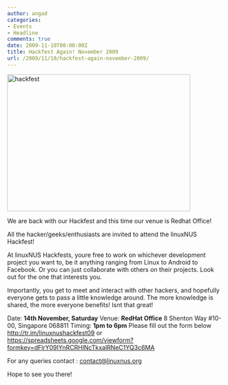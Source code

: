 ```yaml
---
author: angad
categories:
- Events
- Headline
comments: true
date: 2009-11-10T00:00:00Z
title: Hackfest Again! November 2009
url: /2009/11/10/hackfest-again-november-2009/
---
```


<img class="alignnone size-full wp-image-761" title="hackfest" src="/img/2009/08/hackfest.jpg" alt="hackfest" width="425" height="318" />

We are back with our Hackfest and this time our venue is Redhat Office!

All the hacker/geeks/enthusiasts are invited to attend the linuxNUS Hackfest!

At linuxNUS Hackfests, youre free to work on whichever development project you want to, be it anything ranging from Linux to Android to Facebook. Or you can just collaborate with others on their projects. Look out for the one that interests you.

Importantly, you get to meet and interact with other hackers, and hopefully everyone gets to pass a little knowledge around. The more knowledge is shared, the more everyone benefits! Isnt that great!

Date: <strong>14th November, Saturday</strong>
Venue: <strong>RedHat Office</strong>
8 Shenton Way #10-00, Singapore 068811
Timing: <strong>1pm to 6pm</strong>
Please fill out the form below
<a href="http://tr.im/linuxnushackfest09" target="_blank">http://tr.im/linuxnushackfest09</a>
or
<a href="https://spreadsheets.google.com/viewform?formkey=dFlrY09IYnRCRHlNcTkxalRNeC1YQ3c6MA" target="_blank">https://spreadsheets.google.com/viewform?formkey=dFlrY09IYnRCRHlNcTkxalRNeC1YQ3c6MA</a>

For any queries contact : <a href="mailto:contact@linuxnus.org">contact@linuxnus.org</a>

Hope to see you there!
